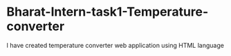 # Bharat-Intern-task1-Temperature-converter
I have created temperature converter web application using HTML language
